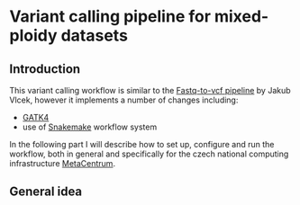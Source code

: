 # Variant calling pipeline for mixed-ploidy datasets
## Introduction
This variant calling workflow is similar to the [Fastq-to-vcf pipeline](https://github.com/vlkofly/Fastq-to-vcf) by Jakub Vlcek, however it implements a number of changes including:
* [GATK4](https://www.broadinstitute.org/news/broad-institute-releases-open-source-gatk4-software-genome-analysis-optimized-speed-and)
* use of [Snakemake](https://snakemake.readthedocs.io/en/stable/) workflow system

In the following part I will describe how to set up, configure and run the workflow, both in general and specifically for the czech national computing infrastructure [MetaCentrum](https://metavo.metacentrum.cz/).  

## General idea
